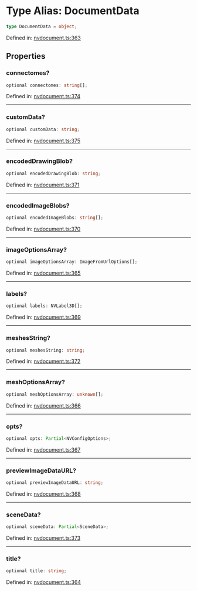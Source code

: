 # Type Alias: DocumentData

```ts
type DocumentData = object;
```

Defined in: [nvdocument.ts:363](https://github.com/thewtex/niivue/blob/main/packages/niivue/src/nvdocument.ts#L363)

## Properties

### connectomes?

```ts
optional connectomes: string[];
```

Defined in: [nvdocument.ts:374](https://github.com/thewtex/niivue/blob/main/packages/niivue/src/nvdocument.ts#L374)

---

### customData?

```ts
optional customData: string;
```

Defined in: [nvdocument.ts:375](https://github.com/thewtex/niivue/blob/main/packages/niivue/src/nvdocument.ts#L375)

---

### encodedDrawingBlob?

```ts
optional encodedDrawingBlob: string;
```

Defined in: [nvdocument.ts:371](https://github.com/thewtex/niivue/blob/main/packages/niivue/src/nvdocument.ts#L371)

---

### encodedImageBlobs?

```ts
optional encodedImageBlobs: string[];
```

Defined in: [nvdocument.ts:370](https://github.com/thewtex/niivue/blob/main/packages/niivue/src/nvdocument.ts#L370)

---

### imageOptionsArray?

```ts
optional imageOptionsArray: ImageFromUrlOptions[];
```

Defined in: [nvdocument.ts:365](https://github.com/thewtex/niivue/blob/main/packages/niivue/src/nvdocument.ts#L365)

---

### labels?

```ts
optional labels: NVLabel3D[];
```

Defined in: [nvdocument.ts:369](https://github.com/thewtex/niivue/blob/main/packages/niivue/src/nvdocument.ts#L369)

---

### meshesString?

```ts
optional meshesString: string;
```

Defined in: [nvdocument.ts:372](https://github.com/thewtex/niivue/blob/main/packages/niivue/src/nvdocument.ts#L372)

---

### meshOptionsArray?

```ts
optional meshOptionsArray: unknown[];
```

Defined in: [nvdocument.ts:366](https://github.com/thewtex/niivue/blob/main/packages/niivue/src/nvdocument.ts#L366)

---

### opts?

```ts
optional opts: Partial<NVConfigOptions>;
```

Defined in: [nvdocument.ts:367](https://github.com/thewtex/niivue/blob/main/packages/niivue/src/nvdocument.ts#L367)

---

### previewImageDataURL?

```ts
optional previewImageDataURL: string;
```

Defined in: [nvdocument.ts:368](https://github.com/thewtex/niivue/blob/main/packages/niivue/src/nvdocument.ts#L368)

---

### sceneData?

```ts
optional sceneData: Partial<SceneData>;
```

Defined in: [nvdocument.ts:373](https://github.com/thewtex/niivue/blob/main/packages/niivue/src/nvdocument.ts#L373)

---

### title?

```ts
optional title: string;
```

Defined in: [nvdocument.ts:364](https://github.com/thewtex/niivue/blob/main/packages/niivue/src/nvdocument.ts#L364)
